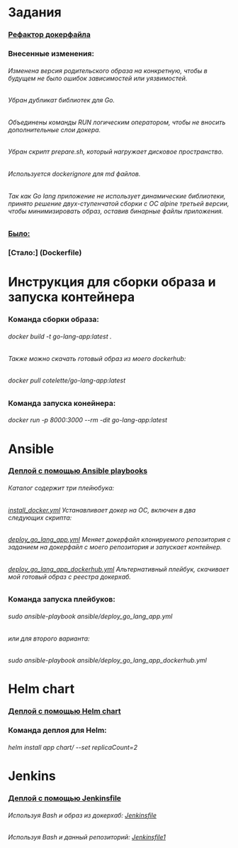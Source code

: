 # Задания

### [Рефактор докерфайла](Dockerfile)
### Внесенные изменения:
###### Изменена версия родительского образа на конкретную, чтобы в будущем не было ошибок зависимостей или уязвимостей.
###### Убран дубликат библиотек для Go.
###### Объединены команды RUN логическим оператором, чтобы не вносить дополнительные слои докера.
###### Убран скрипт prepare.sh, который нагружает дисковое пространство.
###### Используется dockerignore для md файлов.
###### Так как Go lang приложение не использует динамические библиотеки, принято решение двух-ступенчатой сборки с ОС alpine третьей версии, чтобы минимизировать образ, оставив бинарные файлы приложения.

### [Было:](https://code.dev.gazprom-neft.ru/gpn-cup-2022/test-task/-/blob/master/Dockerfile)
### [Стало:] (Dockerfile)

# Инструкция для сборки образа и запуска контейнера
### Команда сборки образа:
###### docker build -t go-lang-app:latest .

###### Также можно скачать готовый образ из моего dockerhub:
###### docker pull cotelette/go-lang-app:latest

### Команда запуска конейнера:
###### docker run -p 8000:3000 --rm -dit go-lang-app:latest

# Ansible

### [Деплой с помощью Ansible playbooks](./ansible)
###### Каталог содержит три плейюбука:
###### [install_docker.yml](./ansible/install_docker.yml) Устанавливает докер на ОС, включен в два следующих скрипта:
###### [deploy_go_lang_app.yml](./ansible/deploy_go_lang_app.yml) Меняет докерфайл клонируемого репозитория с заданием на докерфайл с моего репозитория и запускает контейнер.
###### [deploy_go_lang_app_dockerhub.yml](./ansible/deploy_go_lang_app_dockerhub.yml) Альтернативный плейбук, скачивает мой готовый образ с реестра докерхаб.
### Команда запуска плейбуков:
###### sudo ansible-playbook ansible/deploy_go_lang_app.yml
###### или для второго варианта:
###### sudo ansible-playbook ansible/deploy_go_lang_app_dockerhub.yml

# Helm chart
### [Деплой с помощью Helm chart](./chart)
### Команда деплоя для Helm:
###### helm install app chart/ --set replicaCount=2

# Jenkins
### [Деплой с помощью Jenkinsfile](./jenkins)
###### Используя Bash и образ из докерхаб: [Jenkinsfile](./jenkins/Jenkinsfile)
###### Используя Bash и данный репозиторий: [Jenkinsfile1](./jenkins/Jenkinsfile1)
